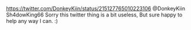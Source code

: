 https://twitter.com/DonkeyKiin/status/215127765010223106 @DonkeyKiin Sh4dowKing66 Sorry this twitter thing is a bit useless, But sure happy to help any way I can. :)